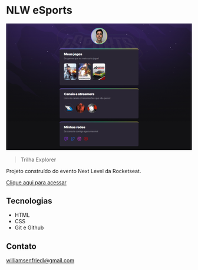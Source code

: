 # NLW eSports 

![preview](./.github/preview.png)


>Trilha Explorer

Projeto construído do evento Next Level da Rocketseat.


[Clique aqui para acessar](https://willfriedl.github.io/nlw-esports-explorer/)



## Tecnologias

- HTML
- CSS
- Git e  Github

## Contato

williamsenfriedl@gmail.com
